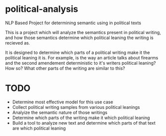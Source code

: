 # political-analysis
NLP Based Project for determining semantic using in political texts

This is a project which will analyze the semantics present in political writing, and how those semantics determine which political leaning the writing is recieved as.

It is designed to determine which parts of a political writing make it the political leaning it is.
For example, is the way an article talks about firearms and the second amendement deterministic to it's writers political leaning? How so? What other parts of the writing are similar to this?

# TODO 
- Determine most effective model for this use case
- Collect political writing samples from various political leanings
- Analyize the semantic nature of those writings
- Determine which parts of the writing make it which political leaning
- Build a tool to analyze new text and determine which parts of that text are which political leaning
